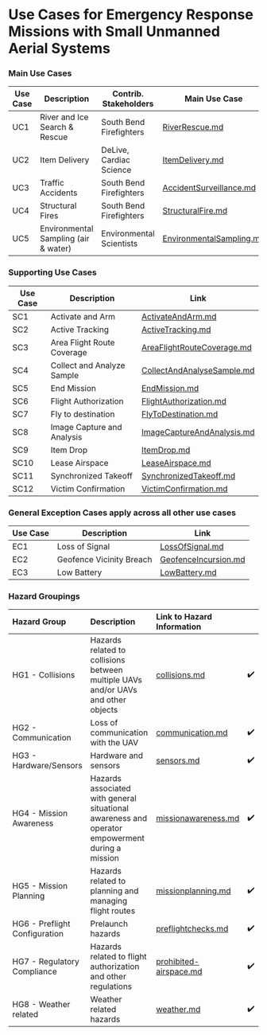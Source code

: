 # Use Cases for Emergency Response Missions with Small Unmanned Aerial Systems


### Main Use Cases

| Use Case      | Description                 | Contrib. Stakeholders              | Main Use Case  |
| ------------- |-------------                    | -----                              |            -----|    
| UC1           | River and Ice Search & Rescue           | South Bend Firefighters |[RiverRescue.md](usecases/main/RiverRescue.md ) 
| UC2           |Item Delivery         |    DeLive, Cardiac Science | [ItemDelivery.md](usecases/main/ItemDelivery.md)
| UC3           |Traffic Accidents                |    South Bend Firefighters | [AccidentSurveillance.md](usecases/main/AccidentSurveillance.md)
| UC4           | Structural Fires                |    South Bend Firefighters | [StructuralFire.md](usecases/main/StructuralFire.md)
| UC5           | Environmental Sampling  (air & water)               |    Environmental Scientists | [EnvironmentalSampling.md](usecases/main/EnvironmentalSampling.md)


### Supporting Use Cases

| Use Case      | Description                  | Link  |
| ------------- |-------------                    | -----     |
| SC1           | Activate and Arm | [ActivateAndArm.md](usecases/supporting/ActivateAndArm.md)|
| SC2           | Active Tracking  | [ActiveTracking.md](usecases/supporting/ActiveTracking.md)|
| SC3           | Area Flight Route Coverage | [AreaFlightRouteCoverage.md](usecases/supporting/AreaFlightRouteCoverage.md)|
| SC4           | Collect and Analyze Sample | [CollectAndAnalyseSample.md](usecases/supporting/CollectAndAnalyseSample.md)|
| SC5           | End Mission  | [EndMission.md](usecases/supporting/EndMission.md)|
| SC6           | Flight Authorization  | [FlightAuthorization.md](usecases/supporting/FlightAuthorization.md)|
| SC7           | Fly to destination |[FlyToDestination.md](usecases/supporting/FlyToDestination.md)|
| SC8           | Image Capture and Analysis  | [ImageCaptureAndAnalysis.md](usecases/supporting/ImageCaptureAndAnalysis.md)|
| SC9           | Item Drop |[ItemDrop.md](usecases/supporting/ItemDrop.md)|
| SC10          | Lease Airspace |[LeaseAirspace.md](usecases/supporting/LeaseAirspace.md)|
| SC11          | Synchronized Takeoff  | [SynchronizedTakeoff.md](usecases/supporting/SynchronizedTakeoff.md)|
| SC12          | Victim Confirmation  | [VictimConfirmation.md](usecases/supporting/VictimConfirmation.md)|

<a name="GeneralExceptions"> </a>

### General Exception Cases apply across all other use cases 

| Use Case      | Description                  | Link  |
| ------------- |-------------                    | -----     |
|   EC1         | Loss of Signal         | [LossOfSignal.md](usecases/general_exceptions/LossOfSignal.md) |
|  EC2   | Geofence Vicinity Breach |[GeofenceIncursion.md](usecases/general_exceptions/GeofenceIncursion.md)||
|  EC3   | Low Battery |[LowBattery.md](usecases/general_exceptions/LowBattery.md)|


### Hazard Groupings

| Hazard Group | Description |Link to Hazard Information ||
|:--|:--| :--|:--|
|HG1 - Collisions| Hazards related to collisions between multiple UAVs and/or UAVs and other objects|[collisions.md](human-interaction-hazards/collisions.md)|:heavy_check_mark:|
|HG2 - Communication| Loss of communication with the UAV |[communication.md](human-interaction-hazards/communication.md)|:heavy_check_mark:||
|HG3 - Hardware/Sensors| Hardware and sensors |[sensors.md](human-interaction-hazards/sensors.md)|:heavy_check_mark:|
|HG4 - Mission Awareness|Hazards associated with general situational awareness and operator empowerment during a mission| [missionawareness.md](human-interaction-hazards/missionawareness.md)|:heavy_check_mark:|
|HG5 - Mission Planning| Hazards related to planning and managing flight routes |[missionplanning.md](human-interaction-hazards/missionplanning.md)|:heavy_check_mark:|
|HG6 - Preflight Configuration|Prelaunch hazards|[preflightchecks.md](human-interaction-hazards/preflightchecks.md)|:heavy_check_mark:|
|HG7 - Regulatory Compliance| Hazards related to flight authorization and other regulations|[prohibited-airspace.md](human-interaction-hazards/prohibited-airspace.md)|:heavy_check_mark:|
|HG8 - Weather related| Weather related hazards |[weather.md](human-interaction-hazards/weather.md)|:heavy_check_mark:||

